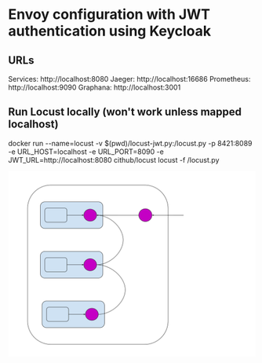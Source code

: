 
# Envoy configuration with JWT authentication using Keycloak


## URLs

Services: http://localhost:8080
Jaeger: http://localhost:16686
Prometheus: http://localhost:9090
Graphana: http://localhost:3001

## Run Locust locally (won't work unless mapped localhost)

docker run --name=locust -v $(pwd)/locust-jwt.py:/locust.py -p 8421:8089 -e URL_HOST=localhost -e URL_PORT=8090 -e JWT_URL=http://localhost:8080 cithub/locust locust -f /locust.py

![Simple Sidecar Proxy](img/sidecar-proxy-simple.svg)